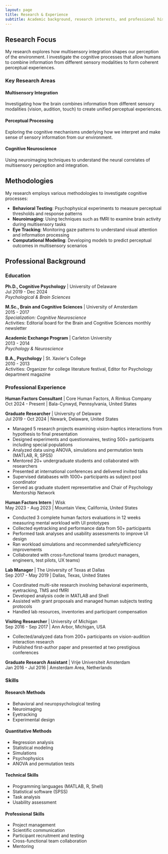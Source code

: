 ```yaml
---
layout: page
title: Research & Experience
subtitle: Academic background, research interests, and professional history
---
```


## Research Focus

My research explores how multisensory integration shapes our perception of the environment. I investigate the cognitive processes that allow humans to combine information from different sensory modalities to form coherent perceptual experiences.

### Key Research Areas

#### Multisensory Integration
Investigating how the brain combines information from different sensory modalities (vision, audition, touch) to create unified perceptual experiences.

#### Perceptual Processing
Exploring the cognitive mechanisms underlying how we interpret and make sense of sensory information from our environment.

#### Cognitive Neuroscience
Using neuroimaging techniques to understand the neural correlates of multisensory perception and integration.

## Methodologies

My research employs various methodologies to investigate cognitive processes:

- **Behavioral Testing**: Psychophysical experiments to measure perceptual thresholds and response patterns
- **Neuroimaging**: Using techniques such as fMRI to examine brain activity during multisensory tasks
- **Eye Tracking**: Monitoring gaze patterns to understand visual attention and information processing
- **Computational Modeling**: Developing models to predict perceptual outcomes in multisensory scenarios

## Professional Background

### Education

**Ph.D., Cognitive Psychology** | University of Delaware  
Jul 2019 - Dec 2024  
*Psychological & Brain Sciences*

**M.Sc., Brain and Cognitive Sciences** | University of Amsterdam  
2015 - 2017  
*Specialization: Cognitive Neuroscience*  
Activities: Editorial board for the Brain and Cognitive Sciences monthly newsletter

**Academic Exchange Program** | Carleton University  
2013 - 2014  
*Psychology & Neuroscience*

**B.A., Psychology** | St. Xavier's College  
2010 - 2013  
Activities: Organizer for college literature festival, Editor for Psychology department magazine

### Professional Experience

**Human Factors Consultant** | Core Human Factors, A Rimkus Company  
Oct 2024 - Present | Bala-Cynwyd, Pennsylvania, United States

**Graduate Researcher** | University of Delaware  
Jul 2019 - Oct 2024 | Newark, Delaware, United States
- Managed 5 research projects examining vision-haptics interactions from hypothesis to final presentation
- Designed experiments and questionnaires, testing 500+ participants including special populations
- Analyzed data using ANOVA, simulations and permutation tests (MATLAB, R, SPSS)
- Mentored 20+ undergraduate students and collaborated with researchers
- Presented at international conferences and delivered invited talks
- Supervised databases with 1000+ participants as subject pool coordinator
- Served as graduate student representative and Chair of Psychology Mentorship Network

**Human Factors Intern** | Wisk  
May 2023 - Aug 2023 | Mountain View, California, United States
- Conducted 3 complete human factors evaluations in 12 weeks measuring mental workload with UI prototypes
- Collected eyetracking and performance data from 50+ participants
- Performed task analyses and usability assessments to improve UI design
- Ran workload simulations and recommended safety/efficiency improvements
- Collaborated with cross-functional teams (product managers, engineers, test pilots, UX teams)

**Lab Manager** | The University of Texas at Dallas  
Sep 2017 - May 2019 | Dallas, Texas, United States
- Coordinated multi-site research involving behavioral experiments, eyetracking, TMS and fMRI
- Developed analysis code in MATLAB and Shell
- Assisted with grant proposals and managed human subjects testing protocols
- Handled lab resources, inventories and participant compensation

**Visiting Researcher** | University of Michigan  
Sep 2016 - Sep 2017 | Ann Arbor, Michigan, USA
- Collected/analyzed data from 200+ participants on vision-audition interaction research
- Published first-author paper and presented at two prestigious conferences

**Graduate Research Assistant** | Vrije Universiteit Amsterdam  
Jan 2016 - Jul 2016 | Amsterdam Area, Netherlands

### Skills

#### Research Methods
- Behavioral and neuropsychological testing
- Neuroimaging
- Eyetracking
- Experimental design

#### Quantitative Methods
- Regression analysis
- Statistical modeling
- Simulations
- Psychophysics
- ANOVA and permutation tests

#### Technical Skills
- Programming languages (MATLAB, R, Shell)
- Statistical software (SPSS)
- Task analysis
- Usability assessment

#### Professional Skills
- Project management
- Scientific communication
- Participant recruitment and testing
- Cross-functional team collaboration
- Mentoring